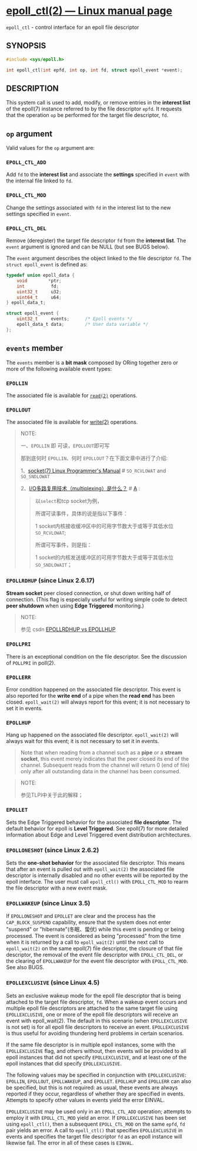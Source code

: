 # [epoll_ctl(2) — Linux manual page](http://man7.org/linux/man-pages/man2/epoll_ctl.2.html)

`epoll_ctl` - control interface for an epoll file descriptor



## SYNOPSIS

```c
#include <sys/epoll.h>

int epoll_ctl(int epfd, int op, int fd, struct epoll_event *event);
```

## DESCRIPTION

This system call is used to add, modify, or remove entries in the **interest list** of the epoll(7) instance referred to by the file descriptor `epfd`.  It requests that the operation `op` be performed for the target file descriptor, `fd`.

## `op` argument 

Valid values for the `op` argument are:

### `EPOLL_CTL_ADD`

Add `fd` to the **interest list** and associate the **settings** specified in `event` with the internal file linked to `fd`.

### `EPOLL_CTL_MOD`

Change the settings associated with `fd` in the interest list to the new settings specified in `event`.

### `EPOLL_CTL_DEL`

Remove (deregister) the target file descriptor `fd` from the **interest list**.  The `event` argument is ignored and can be NULL  (but see BUGS below).
      

The `event` argument describes the object linked to the file descriptor `fd`.  The `struct epoll_event` is defined as:
```c
typedef union epoll_data {
    void        *ptr;
    int          fd;
    uint32_t     u32;
    uint64_t     u64;
} epoll_data_t;

struct epoll_event {
    uint32_t     events;      /* Epoll events */
    epoll_data_t data;        /* User data variable */
};
```

## `events` member 

The `events` member is a **bit mask** composed by ORing together zero or more of the following available event types:

### `EPOLLIN`

The associated file is available for [`read(2)`](http://man7.org/linux/man-pages/man2/read.2.html) operations.



### `EPOLLOUT`

The associated file is available for [write(2)](http://man7.org/linux/man-pages/man2/write.2.html) operations.



> NOTE: 
>
> 一、`EPOLLIN` 即 可读，`EPOLLOUT`即可写
>
> 那到底何时 `EPOLLIN`、何时 `EPOLLOUT`？在下面文章中进行了介绍:
>
> 1、[socket(7) Linux Programmer's Manual](http://man7.org/linux/man-pages/man7/socket.7.html)  # `SO_RCVLOWAT` and `SO_SNDLOWAT`
>
> 2、[I/O多路复用技术（multiplexing）是什么？](I/O多路复用技术（multiplexing）是什么？ ) # [A](https://www.zhihu.com/question/28594409/answer/52763082) : 
>
> > 以`select`和tcp socket为例，
> >
> > 所谓可读事件，具体的说是指以下事件：
> >
> > 1 socket内核接收缓冲区中的可用字节数大于或等于其低水位`SO_RCVLOWAT`;
> >
> > 所谓可写事件，则是指：
> >
> > 1 socket的内核发送缓冲区的可用字节数大于或等于其低水位`SO_SNDLOWAIT`；
>
> 

### `EPOLLRDHUP` (since Linux 2.6.17)

**Stream socket** peer closed connection, or shut down writing half of connection.  (This flag is especially useful for writing simple code to detect **peer shutdown** when using **Edge Triggered** monitoring.)

> NOTE: 
>
> 参见 csdn [EPOLLRDHUP vs EPOLLHUP](https://blog.csdn.net/zhouguoqionghai/article/details/94591475)

### `EPOLLPRI`

There is an exceptional condition on the file descriptor.  See the discussion of `POLLPRI` in poll(2).

### `EPOLLERR`

Error condition happened on the associated file descriptor. This event is also reported for the **write end** of a pipe when the **read end** has been closed.  `epoll_wait(2)` will always report for this event; it is not necessary to set it in events.

### `EPOLLHUP`

Hang up happened on the associated file descriptor. `epoll_wait(2)` will always wait for this event; it is not necessary to set it in events.

> Note that when reading from a channel such as a **pipe** or a **stream socket**, this event merely indicates that the peer closed its end of the channel.  Subsequent reads from the channel will return 0 (end of file) only after all outstanding data in the channel has been consumed.

> NOTE: 
>
> 参见TLPI中关于此的解释；

### `EPOLLET`

Sets the Edge Triggered behavior for the associated **file descriptor**.  The default behavior for epoll is **Level Triggered**.  See epoll(7) for more detailed information about Edge and Level Triggered event distribution architectures.

### `EPOLLONESHOT` (since Linux 2.6.2)	

Sets the **one-shot behavior** for the associated file descriptor. This means that after an event is pulled out with `epoll_wait(2)` the associated file descriptor is internally disabled and no other events will be reported by the epoll interface.  The user must call `epoll_ctl()` with `EPOLL_CTL_MOD` to rearm the file descriptor with a new event mask.

### `EPOLLWAKEUP` (since Linux 3.5)

If `EPOLLONESHOT` and `EPOLLET` are clear and the process has the `CAP_BLOCK_SUSPEND` capability, ensure that the system does not enter "suspend" or "hibernate"(冬眠、蛰伏) while this event is pending or being processed.  The event is considered as being "processed" from the time when it is returned by a call to `epoll_wait(2)` until the next call to `epoll_wait(2)` on the same epoll(7) file descriptor, the closure of that file descriptor, the removal of the event file descriptor with `EPOLL_CTL_DEL`, or the clearing of `EPOLLWAKEUP` for the event file descriptor with `EPOLL_CTL_MOD`.  See also BUGS.

### `EPOLLEXCLUSIVE` (since Linux 4.5)

Sets an exclusive wakeup mode for the epoll file descriptor that is being attached to the target file descriptor, `fd`. When a wakeup event occurs and multiple epoll file descriptors are attached to the same target file using `EPOLLEXCLUSIVE`, one or more of the epoll file descriptors will receive an event with epoll_wait(2).  The default in this scenario (when `EPOLLEXCLUSIVE` is not set) is for all epoll file descriptors to receive an event.  `EPOLLEXCLUSIVE` is thus useful for avoiding thundering herd problems in certain scenarios.

If the same file descriptor is in multiple epoll instances, some with the `EPOLLEXCLUSIVE` flag, and others without, then events will be provided to all epoll instances that did not specify `EPOLLEXCLUSIVE`, and at least one of the epoll instances that did specify `EPOLLEXCLUSIVE`.

The following values may be specified in conjunction with `EPOLLEXCLUSIVE`: `EPOLLIN`, `EPOLLOUT`, `EPOLLWAKEUP`, and `EPOLLET`.  `EPOLLHUP` and `EPOLLERR` can also be specified, but this is not required: as usual, these events are always reported if they occur, regardless of whether they are specified in events.
Attempts to specify other values in events yield the error EINVAL.

`EPOLLEXCLUSIVE` may be used only in an `EPOLL_CTL_ADD` operation; attempts to employ it with `EPOLL_CTL_MOD` yield an error.  If `EPOLLEXCLUSIVE` has been set using `epoll_ctl()`, then a subsequent `EPOLL_CTL_MOD` on the same `epfd`, `fd` pair yields an error. A call to `epoll_ctl()` that specifies `EPOLLEXCLUSIVE` in events and specifies the target file descriptor `fd` as an epoll instance will likewise fail.  The error in all of these cases is `EINVAL`.
